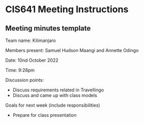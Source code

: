 # CIS641 Meeting Instructions

## Meeting minutes template

Team name: Kilimanjaro

Members present: Samuel Hudson Maangi and Annette Odingo

Date: 10nd October 2022

Time: 9:28pm

Discussion points: 

* Discuss requirements related in Travellingo 
* Discuss and came up with class models


Goals for next week (include responsibilities)

* Prepare for class presentation

